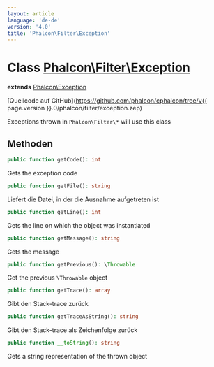 ```yaml
---
layout: article
language: 'de-de'
version: '4.0'
title: 'Phalcon\Filter\Exception'
---
```

# Class [Phalcon\Filter\Exception](Phalcon_Filter_Exception)

**extends** [Phalcon\Exception](Phalcon_Exception)

[Quellcode auf GitHub](https://github.com/phalcon/cphalcon/tree/v{{ page.version }}.0/phalcon/filter/exception.zep)

Exceptions thrown in `Phalcon\Filter\*` will use this class

## Methoden

```php
public function getCode(): int
```

Gets the exception code

```php
public function getFile(): string
```

Liefert die Datei, in der die Ausnahme aufgetreten ist

```php
public function getLine(): int
```

Gets the line on which the object was instantiated

```php
public function getMessage(): string
```

Gets the message

```php
public function getPrevious(): \Throwable
```

Get the previous `\Throwable` object

```php
public function getTrace(): array
```

Gibt den Stack-trace zurück

```php
public function getTraceAsString(): string
```

Gibt den Stack-trace als Zeichenfolge zurück

```php
public function __toString(): string
```

Gets a string representation of the thrown object